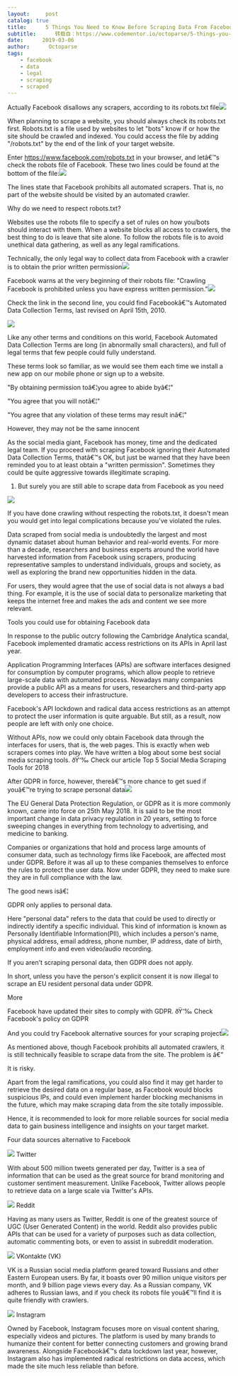 ```yaml
---
layout:     post
catalog: true
title:      5 Things You Need to Know Before Scraping Data From Facebook
subtitle:      转载自：https://www.codementor.io/octoparse/5-things-you-need-to-know-before-scraping-data-from-facebook-ssbgx2m16
date:      2019-03-06
author:      Octoparse
tags:
    - facebook
    - data
    - legal
    - scraping
    - scraped
---
```


Actually Facebook disallows any scrapers, according to its robots.txt file![](https://process.filestackapi.com/cache=expiry:max/Q5Iyx8GyQpqBobbeO10B)


When planning to scrape a website, you should always check its robots.txt first. Robots.txt is a file used by websites to let "bots" know if or how the site should be crawled and indexed. You could access the file by adding "/robots.txt" by the end of the link of your target website.

Enter https://www.facebook.com/robots.txt in your browser, and letâ€™s check the robots file of Facebook. These two lines could be found at the bottom of the file:![](https://process.filestackapi.com/cache=expiry:max/2t7hJRkoSFaSR7aYvARR)


The lines state that Facebook prohibits all automated scrapers. That is, no part of the website should be visited by an automated crawler.

Why do we need to respect robots.txt?

Websites use the robots file to specify a set of rules on how you/bots should interact with them. When a website blocks all access to crawlers, the best thing to do is leave that site alone. To follow the robots file is to avoid unethical data gathering, as well as any legal ramifications.

Technically, the only legal way to collect data from Facebook with a crawler is to obtain the prior written permission![](https://process.filestackapi.com/cache=expiry:max/gV0ilaDT52CdGd0S7mmu)


Facebook warns at the very beginning of their robots file: "Crawling Facebook is prohibited unless you have express written permission."![](https://process.filestackapi.com/cache=expiry:max/LdYZw9zT1WTjRicp3TOw)


Check the link in the second line, you could find Facebookâ€™s Automated Data Collection Terms, last revised on April 15th, 2010.

![](https://process.filestackapi.com/cache=expiry:max/TETx6Jg3S3OxNl3YxmI0)


Like any other terms and conditions on this world, Facebook Automated Data Collection Terms are long (in abnormally small characters), and full of legal terms that few people could fully understand.

These terms look so familiar, as we would see them each time we install a new app on our mobile phone or sign up to a website.

"By obtaining permission toâ€¦you agree to abide byâ€¦"

"You agree that you will notâ€¦"

"You agree that any violation of these terms may result inâ€¦"

However, they may not be the same innocent

As the social media giant, Facebook has money, time and the dedicated legal team. If you proceed with scraping Facebook ignoring their Automated Data Collection Terms, thatâ€™s OK, but just be warned that they have been reminded you to at least obtain a "written permission". Sometimes they could be quite aggressive towards illegitimate scraping.

1. But surely you are still able to scrape data from Facebook as you need


![](https://process.filestackapi.com/cache=expiry:max/gdM79X0WTmlSQe5YaGNA)


If you have done crawling without respecting the robots.txt, it doesn't mean you would get into legal complications because you've violated the rules.

Data scraped from social media is undoubtedly the largest and most dynamic dataset about human behavior and real-world events. For more than a decade, researchers and business experts around the world have harvested information from Facebook using scrapers, producing representative samples to understand individuals, groups and society, as well as exploring the brand new opportunities hidden in the data.

For users, they would agree that the use of social data is not always a bad thing. For example, it is the use of social data to personalize marketing that keeps the internet free and makes the ads and content we see more relevant.

Tools you could use for obtaining Facebook data

In response to the public outcry following the Cambridge Analytica scandal, Facebook implemented dramatic access restrictions on its APIs in April last year.

Application Programming Interfaces (APIs) are software interfaces designed for consumption by computer programs, which allow people to retrieve large-scale data with automated process. Nowadays many companies provide a public API as a means for users, researchers and third-party app developers to access their infrastructure.

Facebook's API lockdown and radical data access restrictions as an attempt to protect the user information is quite arguable. But still, as a result, now people are left with only one choice.

Without APIs, now we could only obtain Facebook data through the interfaces for users, that is, the web pages. This is exactly when web scrapers comes into play. We have written a blog about some best social media scraping tools. ðŸ‘‰ Check our article Top 5 Social Media Scraping Tools for 2018

After GDPR in force, however, thereâ€™s more chance to get sued if youâ€™re trying to scrape personal data![](https://process.filestackapi.com/cache=expiry:max/TX61lflcS6K464nMRpG5)


The EU General Data Protection Regulation, or GDPR as it is more commonly known, came into force on 25th May 2018. It is said to be the most important change in data privacy regulation in 20 years, setting to force sweeping changes in everything from technology to advertising, and medicine to banking.

Companies or organizations that hold and process large amounts of consumer data, such as technology firms like Facebook, are affected most under GDPR. Before it was all up to these companies themselves to enforce the rules to protect the user data. Now under GDPR, they need to make sure they are in full compliance with the law.

The good news isâ€¦

GDPR only applies to personal data.

Here "personal data" refers to the data that could be used to directly or indirectly identify a specific individual. This kind of information is known as Personally Identifiable Information(PII), which includes a person's name, physical address, email address, phone number, IP address, date of birth, employment info and even video/audio recording.

If you aren't scraping personal data, then GDPR does not apply.

In short, unless you have the person's explicit consent it is now illegal to scrape an EU resident personal data under GDPR.

More

Facebook have updated their sites to comply with GDPR. ðŸ‘‰ Check Facebook's policy on GDPR

And you could try Facebook alternative sources for your scraping project![](https://process.filestackapi.com/cache=expiry:max/pZeyTpvR2Kr0WusTCqFR)


As mentioned above, though Facebook prohibits all automated crawlers, it is still technically feasible to scrape data from the site. The problem is â€”

It is risky.

Apart from the legal ramifications, you could also find it may get harder to retrieve the desired data on a regular base, as Facebook would blocks suspicious IPs, and could even implement harder blocking mechanisms in the future, which may make scraping data from the site totally impossible.

Hence, it is recommended to look for more reliable sources for social media data to gain business intelligence and insights on your target market.

Four data sources alternative to Facebook

![](https://process.filestackapi.com/cache=expiry:max/E34mWwPQ9OVCv3AZgKNY)
Twitter

With about 500 million tweets generated per day, Twitter is a sea of information that can be used as the great source for brand monitoring and customer sentiment measurement. Unlike Facebook, Twitter allows people to retrieve data on a large scale via Twitter's APIs.

![](https://process.filestackapi.com/cache=expiry:max/KEOSD3zSxqhfYVtmlKW4)
Reddit

Having as many users as Twitter, Reddit is one of the greatest source of UGC (User Generated Content) in the world. Reddit also provides public APIs that can be used for a variety of purposes such as data collection, automatic commenting bots, or even to assist in subreddit moderation.

![](https://process.filestackapi.com/cache=expiry:max/L159MYtlRL60yiV5ij8I)
VKontakte (VK)

VK is a Russian social media platform geared toward Russians and other Eastern European users. By far, it boasts over 90 million unique visitors per month, and 9 billion page views every day. As a Russian company, VK adheres to Russian laws, and if you check its robots file youâ€™ll find it is quite friendly with crawlers.

![](https://process.filestackapi.com/cache=expiry:max/zU7tC5b2QlGz3ElIljrm)
Instagram

Owned by Facebook, Instagram focuses more on visual content sharing, especially videos and pictures. The platform is used by many brands to humanize their content for better connecting customers and growing brand awareness. Alongside Facebookâ€™s data lockdown last year, however, Instagram also has implemented radical restrictions on data access, which made the site much less reliable than before.
